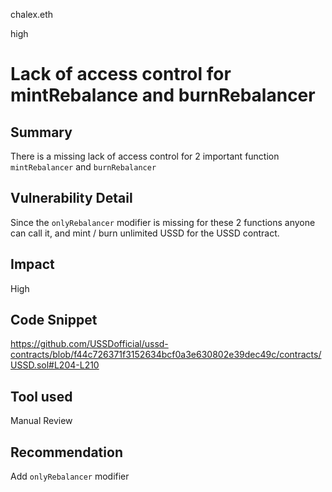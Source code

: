 chalex.eth

high

# Lack of access control for mintRebalance and burnRebalancer

## Summary
There is a missing lack of access control for 2 important function ```mintRebalancer``` and ```burnRebalancer```


## Vulnerability Detail
Since the ```onlyRebalancer``` modifier is missing for these 2 functions anyone can call it, and mint / burn unlimited USSD for the USSD contract.

## Impact
High

## Code Snippet
https://github.com/USSDofficial/ussd-contracts/blob/f44c726371f3152634bcf0a3e630802e39dec49c/contracts/USSD.sol#L204-L210


## Tool used
Manual Review

## Recommendation
Add ```onlyRebalancer``` modifier
